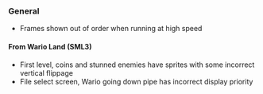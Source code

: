 
### General

- Frames shown out of order when running at high speed

#### From Wario Land (SML3)

- First level, coins and stunned enemies have sprites with some incorrect vertical flippage
- File select screen, Wario going down pipe has incorrect display priority
